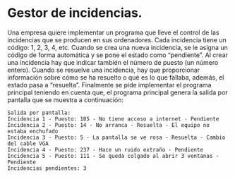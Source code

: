 # Gestor de incidencias.

Una empresa quiere implementar un programa que lleve el control de las incidencias que se producen en sus ordenadores. 
Cada incidencia tiene un código: 1, 2, 3, 4, etc. Cuando se crea una nueva incidencia, se le asigna un código de forma automática y se pone el estado como “pendiente”. Al crear una incidencia hay que indicar también el número de puesto (un número entero). Cuando se resuelve una incidencia, hay que proporcionar información sobre cómo se ha resuelto o qué es lo que fallaba, además, el estado pasa a “resuelta”.
Finalmente se pide implementar el programa principal teniendo en cuenta que, el programa principal genera la salida por pantalla que se muestra a continuación:

    Salida por pantalla:
    Incidencia 1 - Puesto: 105 - No tiene acceso a internet - Pendiente
    Incidencia 2 - Puesto: 14 - No arranca - Resuelta - El equipo no estaba enchufado
    Incidencia 3 - Puesto: 5 - La pantalla se ve rosa - Resuelta - Cambio del cable VGA
    Incidencia 4 - Puesto: 237 - Hace un ruido extraño - Pendiente
    Incidencia 5 - Puesto: 111 - Se queda colgado al abrir 3 ventanas - Pendiente
    Incidencias pendientes: 3

